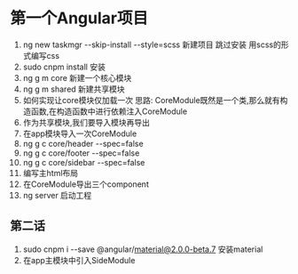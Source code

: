 # 第一个Angular项目
1. ng new taskmgr --skip-install --style=scss  新建项目 跳过安装 用scss的形式编写css
2. sudo cnpm install 安装
3. ng g m core 新建一个核心模块
4. ng g m shared 新建共享模块
5. 如何实现让core模块仅加载一次
   思路:
    CoreModule既然是一个类,那么就有构造函数,在构造函数中进行依赖注入CoreModule
6. 作为共享模块,我们要导入模块再导出
7. 在app模块导入一次CoreModule
8. ng g c core/header --spec=false
9. ng g c core/footer --spec=false
10. ng g c core/sidebar --spec=false
11. 编写主html布局
12. 在CoreModule导出三个component
13. ng server 启动工程
## 第二话
1. sudo cnpm i --save @angular/material@2.0.0-beta.7 安装material
2. 在app主模块中引入SideModule


